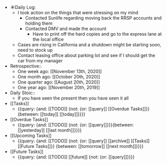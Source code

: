 - ☀️Daily Log:
    - I took action on the things that were stressing on my mind
        - Contacted Sunlife regarding moving back the RRSP accounts and holding them
        - Contacted DMV and made the account
            - Have to print off the hard copies and go to the express lane at the local office
    - Cases are rising in California and a shutdown might be starting soon, need to stock up
    - Contact leasing office about parking lot and see if I should get the car from my manager
- Retrospective::
    - One week ago: [[November 13th, 2020]]
    - One month ago: [[October 20th, 2020]]
    - One quarter ago: [[August 20th, 2020]]
    - One year ago: [[November 20th, 2019]]
- Daily Stoic::
    - If you have seen the present then you have seen it all
- [[Tasks]]
    - {{query: {and: [[TODO]] {not: {or: [[query]] [[Overdue Tasks]]}} {between: [[today]] [[today]]}}}}
- [[Overdue Tasks]]
    - {{query: {and: [[TODO]] {not: {or: [[query]]}}}{between: [[yesterday]] [[last month]]}}}}
- [[Upcoming Tasks]]
    - {{query: {and: [[TODO]] {not: {or: [[query]] [[archive]] [[Tasks]] [[Future Tasks]]}} {between: [[tomorrow]] [[next month]]}}}}
- [[Future Tasks]]
    - {{query: {and: [[TODO]] [[future]] {not: {or: [[query]]}}}}
